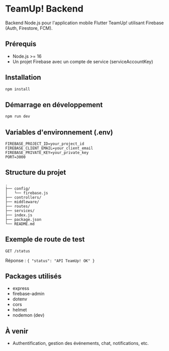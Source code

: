 # TeamUp! Backend

Backend Node.js pour l'application mobile Flutter TeamUp! utilisant Firebase (Auth, Firestore, FCM).

## Prérequis
- Node.js >= 16
- Un projet Firebase avec un compte de service (serviceAccountKey)

## Installation
```bash
npm install
```

## Démarrage en développement
```bash
npm run dev
```

## Variables d'environnement (.env)
```
FIREBASE_PROJECT_ID=your_project_id
FIREBASE_CLIENT_EMAIL=your_client_email
FIREBASE_PRIVATE_KEY=your_private_key
PORT=3000
```

## Structure du projet
```
.
├── config/
│   └── firebase.js
├── controllers/
├── middleware/
├── routes/
├── services/
├── index.js
├── package.json
└── README.md
```

## Exemple de route de test
```http
GET /status
```
Réponse : `{ "status": "API TeamUp! OK" }`

## Packages utilisés
- express
- firebase-admin
- dotenv
- cors
- helmet
- nodemon (dev)

## À venir
- Authentification, gestion des événements, chat, notifications, etc.
